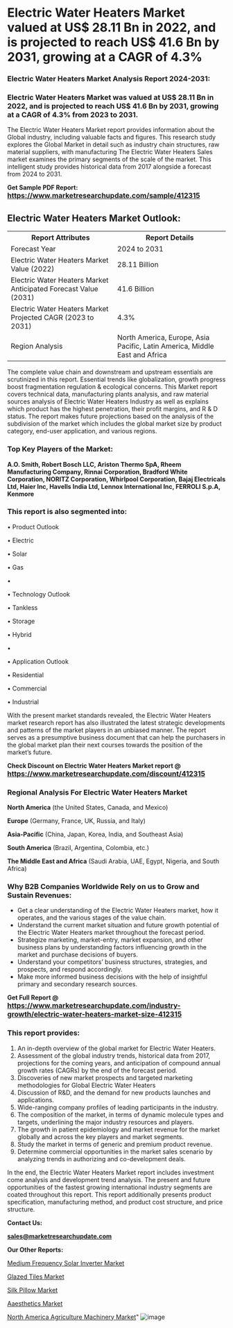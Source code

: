 # Electric Water Heaters Market valued at US$ 28.11 Bn in 2022, and is projected to reach US$ 41.6 Bn by 2031, growing at a CAGR of 4.3%

<strong><h3>Electric Water Heaters Market Analysis Report 2024-2031:</h3></strong>

<strong><h3>Electric Water Heaters Market was valued at US$ 28.11 Bn in 2022, and is projected to reach US$ 41.6 Bn by 2031, growing at a CAGR of 4.3% from 2023 to 2031.</h3></strong>

The Electric Water Heaters Market report provides information about the Global industry, including valuable facts and figures. This research study explores the Global Market in detail such as industry chain structures, raw material suppliers, with manufacturing The Electric Water Heaters Sales market examines the primary segments of the scale of the market. This intelligent study provides historical data from 2017 alongside a forecast from 2024 to 2031.

<strong>Get Sample PDF Report: <a href=https://www.marketresearchupdate.com/sample/412315><font size=3 color=#0000ff>https://www.marketresearchupdate.com/sample/412315</font></a></strong>

<html>
<body>

<h2>Electric Water Heaters Market Outlook:</h2>

<table>
  <tr>
    <th>Report Attributes</th>
    <th>Report Details</th>
  </tr>
  <tr>
    <td>Forecast Year</td>
    <td>2024 to 2031</td>
  </tr>
  <tr>
    <td>Electric Water Heaters Market Value (2022)</td>
    <td>28.11 Billion</td>
  </tr>
  <tr>
    <td>Electric Water Heaters Market Anticipated Forecast Value (2031)</td>
    <td>41.6 Billion</td>
  </tr>
  <tr>
    <td>Electric Water Heaters Market Projected CAGR (2023 to 2031)</td>
    <td>4.3%</td>
  </tr>
  <tr>
    <td>Region Analysis</td>
    <td>North America, Europe, Asia Pacific, Latin America, Middle East and Africa</td>
  </tr>
</table>

</body>
</html>

The complete value chain and downstream and upstream essentials are scrutinized in this report. Essential trends like globalization, growth progress boost fragmentation regulation &amp; ecological concerns. This Market report covers technical data, manufacturing plants analysis, and raw material sources analysis of Electric Water Heaters Industry as well as explains which product has the highest penetration, their profit margins, and R & D status. The report makes future projections based on the analysis of the subdivision of the market which includes the global market size by product category, end-user application, and various regions.

<strong><h3>Top Key Players of the Market:</h3></strong>

<strong>A.O. Smith, Robert Bosch LLC, Ariston Thermo SpA, Rheem Manufacturing Company, Rinnai Corporation, Bradford White Corporation, NORITZ Corporation, Whirlpool Corporation, Bajaj Electricals Ltd, Haier Inc, Havells India Ltd, Lennox International Inc, FERROLI S.p.A, Kenmore</strong>

<strong><h3>This report is also segmented into:</h3></strong>

• Product Outlook

• Electric

• Solar

• Gas

• 

• Technology Outlook

• Tankless

• Storage

• Hybrid

• 

• Application Outlook

• Residential

• Commercial

• Industrial

With the present market standards revealed, the Electric Water Heaters market research report has also illustrated the latest strategic developments and patterns of the market players in an unbiased manner. The report serves as a presumptive business document that can help the purchasers in the global market plan their next courses towards the position of the market’s future.

<strong>Check Discount on Electric Water Heaters Market report @ <a href=https://www.marketresearchupdate.com/discount/412315><font size=3 color=#0000ff>https://www.marketresearchupdate.com/discount/412315</font></a></strong>

<strong><h3>Regional Analysis For Electric Water Heaters Market</h3></strong>

<strong>North America</strong> (the United States, Canada, and Mexico)

<strong>Europe</strong> (Germany, France, UK, Russia, and Italy)

<strong>Asia-Pacific</strong> (China, Japan, Korea, India, and Southeast Asia)

<strong>South America</strong> (Brazil, Argentina, Colombia, etc.)

<strong>The Middle East and Africa</strong> (Saudi Arabia, UAE, Egypt, Nigeria, and South Africa)

<strong><h3>Why B2B Companies Worldwide Rely on us to Grow and Sustain Revenues:</h3></strong>
<ul>
  <li>Get a clear understanding of the Electric Water Heaters market, how it operates, and the various stages of the value chain.</li>
  <li>Understand the current market situation and future growth potential of the Electric Water Heaters market throughout the forecast period.</li>
  <li>Strategize marketing, market-entry, market expansion, and other business plans by understanding factors influencing growth in the market and purchase decisions of buyers.</li>
  <li>Understand your competitors’ business structures, strategies, and prospects, and respond accordingly.</li>
  <li>Make more informed business decisions with the help of insightful primary and secondary research sources.</li>
</ul>

<strong>Get Full Report @ <a href=https://www.marketresearchupdate.com/industry-growth/electric-water-heaters-market-size-412315><font size=3 color=#0000ff>https://www.marketresearchupdate.com/industry-growth/electric-water-heaters-market-size-412315</font></a></strong>

<strong><h3>This report provides:</h3></strong>
<ol>
  <li>An in-depth overview of the global market for Electric Water Heaters.</li>
  <li>Assessment of the global industry trends, historical data from 2017, projections for the coming years, and anticipation of compound annual growth rates (CAGRs) by the end of the forecast period.</li>
  <li>Discoveries of new market prospects and targeted marketing methodologies for Global Electric Water Heaters</li>
  <li>Discussion of R&amp;D, and the demand for new products launches and applications.</li>
  <li>Wide-ranging company profiles of leading participants in the industry.</li>
  <li>The composition of the market, in terms of dynamic molecule types and targets, underlining the major industry resources and players.</li>
  <li>The growth in patient epidemiology and market revenue for the market globally and across the key players and market segments.</li>
  <li>Study the market in terms of generic and premium product revenue.</li>
  <li>Determine commercial opportunities in the market sales scenario by analyzing trends in authorizing and co-development deals.</li>
</ol>

In the end, the Electric Water Heaters Market report includes investment come analysis and development trend analysis. The present and future opportunities of the fastest growing international industry segments are coated throughout this report. This report additionally presents product specification, manufacturing method, and product cost structure, and price structure.

<strong>Contact Us:</strong>

<strong>sales@marketresearchupdate.com</strong>

<strong>Our Other Reports:</strong>

<a href=https://www.linkedin.com/pulse/medium-frequency-solar-inverter-market-expects>Medium Frequency Solar Inverter Market</a>

<a href=https://www.linkedin.com/pulse/glazed-tiles-market-size-set-grow-remarkable>Glazed Tiles Market</a>

<a href=https://www.linkedin.com/pulse/silk-pillow-market-2023-remarking-enormous-growth>Silk Pillow Market</a>

<a href=https://www.linkedin.com/pulse/aaesthetics-market-2023-remarking-enormous>Aaesthetics Market</a>

<a href=https://www.linkedin.com/pulse/north-america-agriculture-machinery-market-size-1f>North America Agriculture Machinery Market</a>"
![image](https://github.com/Ankan-2/Market-Research-News/assets/158291571/2aa0bea8-2374-410a-b96c-87f01f7f7fec)
